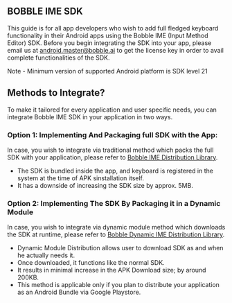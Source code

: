 ## **BOBBLE IME SDK**
This guide is for all app developers who wish to add full fledged keyboard functionality in their Android apps using the Bobble IME (Input Method Editor) SDK. Before you begin integrating the SDK into your app, please email us at android.master@bobble.ai to get the license key in order to avail complete functionalities of the SDK.

Note - Minimum version of supported Android platform is SDK level 21

## **Methods to Integrate?**
To make it tailored for every application and user specific needs, you can integrate Bobble IME SDK in your application in two ways. 

### **Option 1: Implementing And Packaging full SDK with the App:**
In case, you wish to integrate via traditional method which packs the full SDK with your application, please refer to [Bobble IME Distribution Library](https://github.com/touchtalent/BobbleIMESDK/blob/master/Readme_Gradle.md). 

* The SDK is bundled inside the app, and keyboard is registered in the system at the time of APK sinstallation itself.
* It has a downside of increasing the SDK size by approx. 5MB. 
 
### **Option 2: Implementing The SDK By Packaging it in a Dynamic Module**
In case, you wish to integrate via dynamic module method which downloads the SDK at runtime, please refer to [Bobble Dynamic IME Distribution Library](https://github.com/touchtalent/BobbleIMESDK/blob/master/Readme_Dynamic.md).

* Dynamic Module Distribution allows user to download SDK as and when he actually needs it.
* Once downloaded, it functions like the normal SDK.
* It results in minimal increase in the APK Download size; by around 200KB.
* This method is applicable only if you plan to distribute your application as an Android Bundle via Google Playstore.
 
